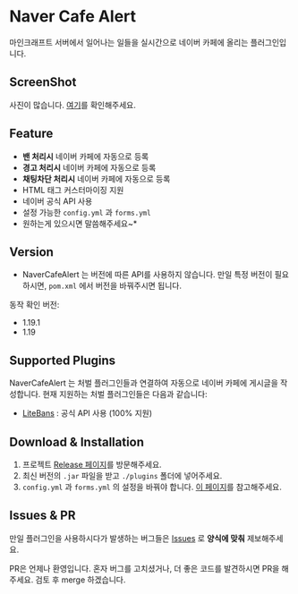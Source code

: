 # Naver Cafe Alert
마인크래프트 서버에서 일어나는 일들을 실시간으로 네이버 카페에 올리는 플러그인입니다.

## ScreenShot
사진이 많습니다. [여기](/Screenshots.md)를 확인해주세요.

## Feature
- **밴 처리시** 네이버 카페에 자동으로 등록
-  **경고 처리시** 네이버 카페에 자동으로 등록
- **채팅차단 처리시** 네이버 카페에 자동으로 등록
- HTML 태그 커스터마이징 지원
- 네이버 공식 API 사용
- 설정 가능한 `config.yml` 과 `forms.yml`
- 원하는게 있으시면 말씀해주세요~*

## Version
- NaverCafeAlert 는 버전에 따른 API를 사용하지 않습니다. 만일 특정 버전이 필요하시면, `pom.xml` 에서 버전을 바꿔주시면 됩니다.

동작 확인 버전:
- 1.19.1
- 1.19

## Supported Plugins
NaverCafeAlert 는 처벌 플러그인들과 연결하여 자동으로 네이버 카페에 게시글을 작성합니다. 현재 지원하는 처벌 플러그인들은 다음과 같습니다:

- [LiteBans](https://www.spigotmc.org/resources/litebans.3715/) : 공식 API 사용 (100% 지원)

## Download & Installation
1. 프로젝트 [Release 페이지](https://github.com/MinecraftTorch/NaverCafeAlert/releases/latest)를 방문해주세요.
2. 최신 버전의 `.jar` 파일을 받고 `./plugins` 폴더에 넣어주세요.
3. `config.yml` 과 `forms.yml` 의 설정을 바꿔야 합니다. [이 페이지](/guide.md)를 참고해주세요.

## Issues & PR
만일 플러그인을 사용하시다가 발생하는 버그들은 [Issues](https://github.com/MinecraftTorch/NaverCafeAlert/issues) 로 **양식에 맞춰** 제보해주세요.

PR은 언제나 환영입니다. 혼자 버그를 고치셨거나, 더 좋은 코드를 발견하시면 PR을 해주세요. 검토 후 merge 하겠습니다.
